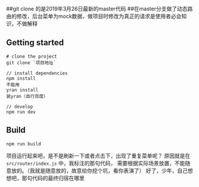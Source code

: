 ##git clone 的是2019年3月26日最新的master代码
##在master分支做了动态路由的修改，后台菜单为mock数据，做项目时修改为真正的请求是使用者必会知识，不做解释


## Getting started
```bush
# clone the project
git clone `项目地址`

// install dependencies
npm install
不能用
yran install
装yran（自行百度）

// develop
npm run dev
```

## Build
```bush
npm run build
```

项目运行起来吧，是不是刷新一下或者点击下，出现了重复菜单呢？
原因就是在`src/router/index.js` 中，我标注的那句代码，
需要根据实际场景放置，不能随意放的。（我就是随意放的，故意给你挖个坑，看你表演了）
好了，少年，自己想想吧，那句代码的最终归宿在哪里

